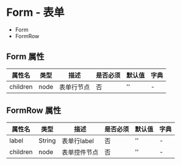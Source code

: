 # Form - 表单


* Form
* FormRow

## Form 属性

属性名 | 类型 | 描述 | 是否必须 | 默认值 | 字典 |  
------- | ------- | ------- | ------- | ------- | ------- |
children | node | 表单行节点 | 否 | '' | - |

## FormRow 属性

属性名 | 类型 | 描述 | 是否必须 | 默认值 | 字典 |  
------- | ------- | ------- | ------- | ------- | ------- |
label | String | 表单行label | 否 | '' | - |
children | node | 表单控件节点 | 否 | '' | - |


